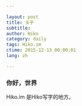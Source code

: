 ```yaml
---

layout: post  
title: 关于  
subtitle:   
author: Hiko  
category: daily
tags: Hiko.im  
ctime: 2015-12-13 00:00:01  
lang: zh  

---
```



### 你好，世界

Hiko.im 是Hiko写字的地方。